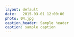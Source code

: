```yaml
---
layout: default
date:   2015-03-01 12:00:00
photo: 04.jpg
caption_header: Sample header
caption: sample caption
---
```

